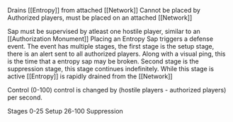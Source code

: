 Drains [[Entropy]] from attached [[Network]]
Cannot be placed by Authorized players, must be placed on an attached [[Network]]

Sap must be supervised by atleast one hostile player, similar to an [[Authorization Monument]]
Placing an Entropy Sap triggers a defense event. The event has multiple stages, the first stage is the setup stage, there is an alert sent to all authorized players. Along with a visual ping, this is the time that a entropy sap may be broken. Second stage is the suppression stage, this stage continues indefinitely. While this stage is active [[Entropy]] is rapidly drained from the [[Network]]



Control (0-100)
control is changed by (hostile players - authorized players) per second.

Stages
0-25 Setup
26-100 Suppression